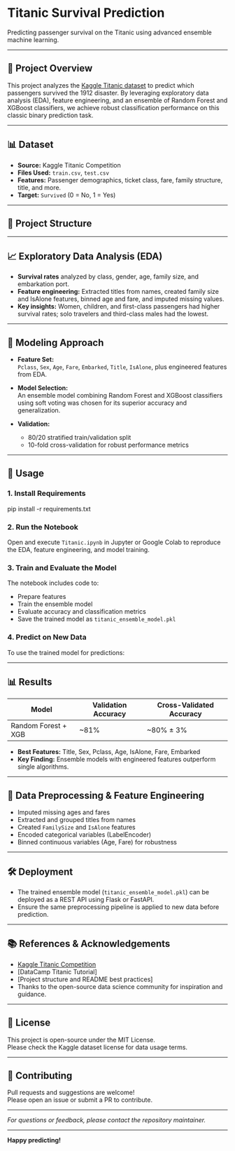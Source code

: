 # Titanic Survival Prediction

Predicting passenger survival on the Titanic using advanced ensemble machine learning.

---

## 🚢 Project Overview

This project analyzes the [Kaggle Titanic dataset](https://www.kaggle.com/c/titanic) to predict which passengers survived the 1912 disaster. By leveraging exploratory data analysis (EDA), feature engineering, and an ensemble of Random Forest and XGBoost classifiers, we achieve robust classification performance on this classic binary prediction task.

---

## 📊 Dataset

- **Source:** Kaggle Titanic Competition
- **Files Used:** `train.csv`, `test.csv`
- **Features:** Passenger demographics, ticket class, fare, family structure, title, and more.
- **Target:** `Survived` (0 = No, 1 = Yes)

---

## 🔬 Project Structure


---

## 📈 Exploratory Data Analysis (EDA)

- **Survival rates** analyzed by class, gender, age, family size, and embarkation port.
- **Feature engineering:** Extracted titles from names, created family size and IsAlone features, binned age and fare, and imputed missing values.
- **Key insights:** Women, children, and first-class passengers had higher survival rates; solo travelers and third-class males had the lowest.

---

## 🧠 Modeling Approach

- **Feature Set:**  
  `Pclass`, `Sex`, `Age`, `Fare`, `Embarked`, `Title`, `IsAlone`, plus engineered features from EDA.

- **Model Selection:**  
  An ensemble model combining Random Forest and XGBoost classifiers using soft voting was chosen for its superior accuracy and generalization.

- **Validation:**  
  - 80/20 stratified train/validation split
  - 10-fold cross-validation for robust performance metrics

---

## 🚀 Usage

### 1. Install Requirements

pip install -r requirements.txt


### 2. Run the Notebook

Open and execute `Titanic.ipynb` in Jupyter or Google Colab to reproduce the EDA, feature engineering, and model training.

### 3. Train and Evaluate the Model

The notebook includes code to:
- Prepare features
- Train the ensemble model
- Evaluate accuracy and classification metrics
- Save the trained model as `titanic_ensemble_model.pkl`

### 4. Predict on New Data

To use the trained model for predictions:


---

## 📊 Results

| Model                | Validation Accuracy | Cross-Validated Accuracy |
|----------------------|--------------------|-------------------------|
| Random Forest + XGB  | ~81%               | ~80% ± 3%               |

- **Best Features:** Title, Sex, Pclass, Age, IsAlone, Fare, Embarked
- **Key Finding:** Ensemble models with engineered features outperform single algorithms.

---

## 📁 Data Preprocessing & Feature Engineering

- Imputed missing ages and fares
- Extracted and grouped titles from names
- Created `FamilySize` and `IsAlone` features
- Encoded categorical variables (LabelEncoder)
- Binned continuous variables (Age, Fare) for robustness

---

## 🛠️ Deployment

- The trained ensemble model (`titanic_ensemble_model.pkl`) can be deployed as a REST API using Flask or FastAPI.
- Ensure the same preprocessing pipeline is applied to new data before prediction.

---

## 📚 References & Acknowledgements

- [Kaggle Titanic Competition](https://www.kaggle.com/c/titanic)
- [DataCamp Titanic Tutorial]
- [Project structure and README best practices]
- Thanks to the open-source data science community for inspiration and guidance.

---

## 📄 License

This project is open-source under the MIT License.  
Please check the Kaggle dataset license for data usage terms.

---

## 🤝 Contributing

Pull requests and suggestions are welcome!  
Please open an issue or submit a PR to contribute.

---

*For questions or feedback, please contact the repository maintainer.*

---

**Happy predicting!**
